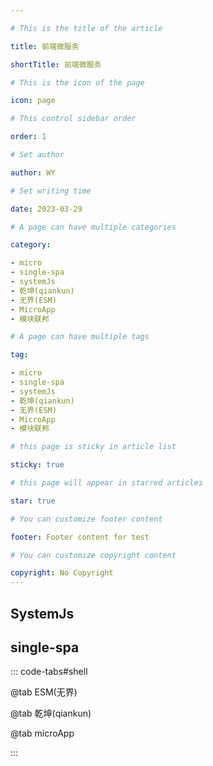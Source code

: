 ```yaml
---

# This is the title of the article

title: 前端微服务

shortTitle: 前端微服务

# This is the icon of the page

icon: page

# This control sidebar order

order: 1

# Set author

author: WY

# Set writing time

date: 2023-03-29

# A page can have multiple categories

category:

- micro
- single-spa
- systemJs
- 乾坤(qiankun)
- 无界(ESM)
- MicroApp
- 模块联邦

# A page can have multiple tags

tag:

- micro
- single-spa
- systemJs
- 乾坤(qiankun)
- 无界(ESM)
- MicroApp
- 模块联邦

# this page is sticky in article list

sticky: true

# this page will appear in starred articles

star: true

# You can customize footer content

footer: Footer content for test

# You can customize copyright content

copyright: No Copyright
---
```


<!-- more -->

## SystemJs

## single-spa

::: code-tabs#shell

@tab ESM(无界)

@tab 乾坤(qiankun)

@tab microApp

:::
